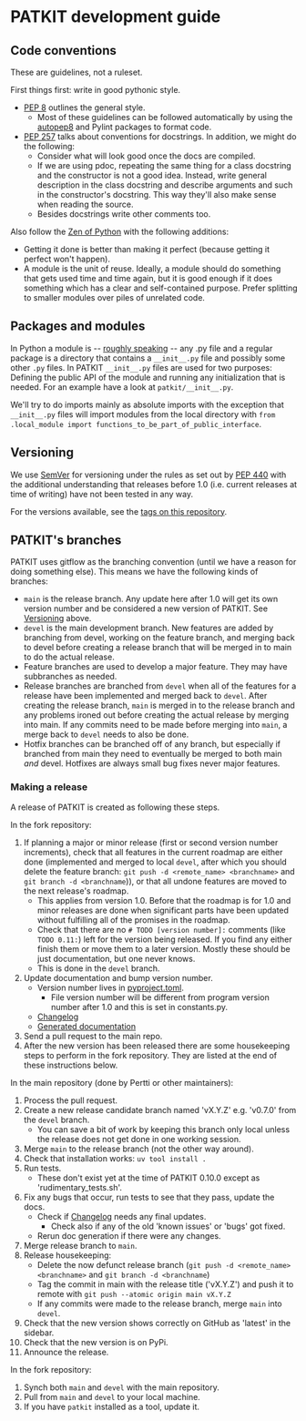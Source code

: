 # PATKIT development guide

## Code conventions

These are guidelines, not a ruleset.

First things first: write in good pythonic style.

- [PEP 8](https://www.python.org/dev/peps/pep-0008/) outlines the general
  style.
  - Most of these guidelines can be followed automatically by using the
    [autopep8](https://pypi.org/project/autopep8/) and Pylint packages to
    format code.
- [PEP 257](https://www.python.org/dev/peps/pep-0257/) talks about conventions
  for docstrings. In addition, we might do the following:
  - Consider what will look good once the docs are compiled.
  - If we are using pdoc, repeating the same thing for a class docstring and
      the constructor is not a good idea. Instead, write general description in
      the class docstring and describe arguments and such in the constructor's
      docstring. This way they'll also make sense when reading the source.
  - Besides docstrings write other comments too.

Also follow the [Zen of Python](https://www.python.org/dev/peps/pep-0020/) with
the following additions:

- Getting it done is better than making it perfect (because getting it perfect
  won't happen).
- A module is the unit of reuse. Ideally, a module should do something that
  gets used time and time again, but it is good enough if it does something
  which has a clear and self-contained purpose. Prefer splitting to smaller
  modules over piles of unrelated code.

## Packages and modules

In Python a module is -- [roughly
speaking](https://docs.python.org/3/reference/import.html#packages) -- any .py
file and a regular package is a directory that contains a `__init__.py` file
and possibly some other `.py` files. In PATKIT `__init__.py` files are used for
two purposes: Defining the public API of the module and running any
initialization that is needed. For an example have a look at
`patkit/__init__.py`.

We'll try to do imports mainly as absolute imports with the exception that
`__init__.py` files will import modules from the local directory with `from
.local_module import functions_to_be_part_of_public_interface`.

## Versioning

We use [SemVer](http://semver.org/) for versioning under the rules as set out
by [PEP 440](https://www.python.org/dev/peps/pep-0440/) with the additional
understanding that releases before 1.0 (i.e. current releases at time of
writing) have not been tested in any way.

For the versions available, see the [tags on this
repository](https://github.com/giuthas/patkit/tags).

## PATKIT's branches

PATKIT uses gitflow as the branching convention (until we have a reason for
doing something else). This means we have the following kinds of branches:

- `main` is the release branch. Any update here after 1.0 will get its own
  version number and be considered a new version of PATKIT. See
  [Versioning](#versioning) above.
- `devel` is the main development branch. New features are added by branching
  from devel, working on the feature branch, and merging back to devel before
  creating a release branch that will be merged in to main to do the actual
  release.
- Feature branches are used to develop a major feature. They may have
  subbranches as needed.
- Release branches are branched from `devel` when all of the features for a
  release have been implemented and merged back to `devel`. After creating the
  release branch, `main` is merged in to the release branch and any problems
  ironed out before creating the actual release by merging into main. If any
  commits need to be made before merging into `main`, a merge back to `devel`
  needs to also be done.
- Hotfix branches can be branched off of any branch, but especially if branched
  from main they need to eventually be merged to both main *and* devel.
  Hotfixes are always small bug fixes never major features.

### Making a release

A release of PATKIT is created as following these steps.

In the fork repository:
1. If planning a major or minor release (first or second version number
   increments), check that all features in the current roadmap are either
   done (implemented and merged to local `devel`, after which you should 
   delete the feature branch: `git push -d <remote_name> <branchname>` and 
   `git branch -d <branchname`)), or that all undone features are
   moved to the next release's roadmap.
   - This applies from version 1.0. Before that the roadmap is for 1.0 and
     minor releases are done when significant parts have been updated without
     fulfilling all of the promises in the roadmap.
   - Check that there are no `# TODO [version number]:` comments (like `TODO 0.11:`) 
     left for the version being released. If you find any either finish them or move 
     them to a later version. Mostly these should be just documentation, but one 
     never knows.
   - This is done in the `devel` branch.
2. Update documentation and bump version number.
   - Version number lives in [pyproject.toml](../pyproject.toml).
     - File version number will be different from program version number after
       1.0 and this is set in constants.py.
   - [Changelog](Changelog.markdown)
   - [Generated documentation](../devel/doc_generation_commands)
3. Send a pull request to the main repo.
4. After the new version has been released there are some housekeeping steps to
   perform in the fork repository. They are listed at the end of these instructions
   below.

In the main repository (done by Pertti or other maintainers):
1. Process the pull request.
2. Create a new release candidate branch named 'vX.Y.Z' e.g. 'v0.7.0' from the
   `devel` branch.
   - You can save a bit of work by keeping this branch only local unless the 
     release does not get done in one working session. 
3. Merge `main` to the release branch (not the other way around).
4. Check that installation works: `uv tool install .`
5. Run tests.
   - These don't exist yet at the time of PATKIT 0.10.0 except as
     'rudimentary_tests.sh'.
6. Fix any bugs that occur, run tests to see that they pass, update the docs.
   - Check if [Changelog](Changelog.markdown) needs any final updates.
     - Check also if any of the old 'known issues' or 'bugs' got fixed.
   - Rerun doc generation if there were any changes.
7. Merge release branch to `main`.
8. Release housekeeping:
   - Delete the now defunct release branch (`git push -d <remote_name>
   <branchname>` and `git branch -d <branchname`)
   - Tag the commit in main with the release title ('vX.Y.Z') and push it to
     remote with `git push --atomic origin main vX.Y.Z`
   - If any commits were made to the release branch, merge `main` into `devel`.
9. Check that the new version shows correctly on GitHub as 'latest' in the
   sidebar.
10. Check that the new version is on PyPi.
11. Announce the release.

In the fork repository:
1. Synch both `main` and `devel` with the main repository.
2. Pull from `main` and `devel` to your local machine.
3. If you have `patkit` installed as a tool, update it.